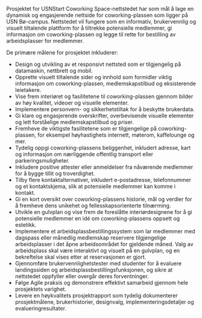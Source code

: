 Prosjektet for USNStart Coworking Space-nettstedet har som mål å lage en dynamisk og engasjerende nettside for coworking-plassen som ligger på USN Bø-campus. Nettstedet vil fungere som en informativ, brukervennlig og visuelt tiltalende plattform for å tiltrekke potensielle medlemmer, gi informasjon om coworking-plassen og legge til rette for bestilling av arbeidsplasser for medlemmer.

De primære målene for prosjektet inkluderer:

- Design og utvikling av et responsivt nettsted som er tilgjengelig på datamaskin, nettbrett og mobil.
- Opprette visuelt tiltalende sider og innhold som formidler viktig informasjon om coworking-plassen, medlemskapstilbud og eksisterende leietakere.
- Vise frem interiøret og fasilitetene til coworking-plassen gjennom bilder av høy kvalitet, videoer og visuelle elementer.
- Implementere personvern- og sikkerhetstiltak for å beskytte brukerdata.
- Gi klare og engasjerende overskrifter, overbevisende visuelle elementer og lett forståelige medlemskapstilbud og priser.
- Fremheve de viktigste fasilitetene som er tilgjengelige på coworking-plassen, for eksempel høyhastighets internett, møterom, kaffelounge og mer.
- Tydelig oppgi coworking-plassens beliggenhet, inkludert adresse, kart og informasjon om nærliggende offentlig transport eller parkeringsmuligheter.
- Inkludere positive attester eller anmeldelser fra nåværende medlemmer for å bygge tillit og troverdighet.
- Tilby flere kontaktalternativer, inkludert e-postadresse, telefonnummer og et kontaktskjema, slik at potensielle medlemmer kan komme i kontakt.
- Gi en kort oversikt over coworking-plassens historie, mål og verdier for å fremheve dens unikehet og fellesskapsorienterte tilnærming.
- Utvikle en gulvplan og vise frem de foreslåtte interiørdesignene for å gi potensielle medlemmer en idé om coworking-plassens oppsett og estetikk.
- Implementere et arbeidsplassbestillingssystem som lar medlemmer med dagspass eller månedlig medlemskap reservere tilgjengelige arbeidsplasser i det åpne arbeidsområdet for gjeldende måned. Valg av arbeidsplass skal være interaktivt og visuelt på en gulvplan, og en bekreftelse skal vises etter at reservasjonen er gjort.
- Gjennomføre brukervennlighetstester med studenter for å evaluere landingssiden og arbeidsplassbestillingsfunksjonen, og sikre at nettstedet oppfyller eller overgår deres forventninger.
- Følge Agile praksis og demonstrere effektivt samarbeid gjennom hele prosjektets varighet.
- Levere en høykvalitets prosjektrapport som tydelig dokumenterer prosjektmålene, brukerhistorier, designvalg, implementeringsdetaljer og evalueringresultater.